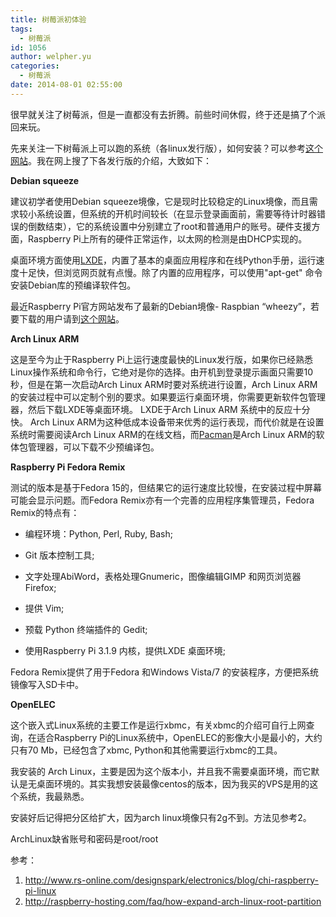 ```yaml
---
title: 树莓派初体验
tags:
  - 树莓派
id: 1056
author: welpher.yu
categories:
  - 树莓派
date: 2014-08-01 02:55:00
---
```


很早就关注了树莓派，但是一直都没有去折腾。前些时间休假，终于还是搞了个派回来玩。

先来关注一下树莓派上可以跑的系统（各linux发行版），如何安装？可以参考[这个网站](http://elinux.org/RPi_Easy_SD_Card_Setup)。我在网上搜了下各发行版的介绍，大致如下：

**Debian squeeze**

建议初学者使用Debian squeeze境像，它是现时比较稳定的Linux境像，而且需求较小系统设置，但系统的开机时间较长（在显示登录画面前，需要等待计时器错误的倒数结束），它的系统设置中分别建立了root和普通用户的账号。硬件支援方面，Raspberry Pi上所有的硬件正常运作，以太网的检测是由DHCP实现的。

桌面环境方面使用[LXDE](http://zh.wikipedia.org/wiki/LXDE)，内置了基本的桌面应用程序和在线Python手册，运行速度十足快，但浏览网页就有点慢。除了内置的应用程序，可以使用"apt-get" 命令安装Debian库的预编译软件包。

最近Raspberry Pi官方网站发布了最新的Debian境像- Raspbian “wheezy”，若要下载的用户请到[这个网站](http://www.raspberrypi.org/downloads)。

**Arch Linux ARM**

这是至今为止于Raspberry Pi上运行速度最快的Linux发行版，如果你已经熟悉Linux操作系统和命令行，它绝对是你的选择。由开机到登录提示画面只需要10秒，但是在第一次启动Arch Linux ARM时要对系统进行设置，Arch Linux ARM的安装过程中可以定制个别的要求。如果要运行桌面环境，你需要更新软件包管理器，然后下载LXDE等桌面环境。 LXDE于Arch Linux ARM 系统中的反应十分快。 Arch Linux ARM为这种低成本设备带来优秀的运行表现，而代价就是在设置系统时需要阅读Arch Linux ARM的在线文档，而[Pacman](http://zh.wikipedia.org/wiki/Pacman)是Arch Linux ARM的软体包管理器，可以下载不少预编译包。

<!--more-->

**Raspberry Pi Fedora Remix**

测试的版本是基于Fedora 15的，但结果它的运行速度比较慢，在安装过程中屏幕可能会显示问题。而Fedora Remix亦有一个完善的应用程序集管理员，Fedora Remix的特点有：

- 编程环境：Python, Perl, Ruby, Bash;

- Git 版本控制工具;

- 文字处理AbiWord，表格处理Gnumeric，图像编辑GIMP 和网页浏览器Firefox;

- 提供 Vim;

- 预载 Python 终端插件的 Gedit;

- 使用Raspberry Pi 3.1.9 内核，提供LXDE 桌面环境;

Fedora Remix提供了用于Fedora 和Windows Vista/7 的安装程序，方便把系统镜像写入SD卡中。

**OpenELEC**

这个嵌入式Linux系统的主要工作是运行xbmc，有关xbmc的介绍可自行上网查询，在适合Raspberry Pi的Linux系统中，OpenELEC的影像大小是最小的，大约只有70 Mb，已经包含了xbmc, Python和其他需要运行xbmc的工具。


我安装的 Arch Linux，主要是因为这个版本小，并且我不需要桌面环境，而它默认是无桌面环境的。其实我想安装最像centos的版本，因为我买的VPS是用的这个系统，我最熟悉。

安装好后记得把分区给扩大，因为arch linux境像只有2g不到。方法见参考2。

ArchLinux缺省账号和密码是root/root


参考：

1. http://www.rs-online.com/designspark/electronics/blog/chi-raspberry-pi-linux
2. http://raspberry-hosting.com/faq/how-expand-arch-linux-root-partition